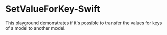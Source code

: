 # SetValueForKey-Swift
This playground demonstrates if it's possible to transfer the values for keys of a model to another model.
